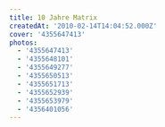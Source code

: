```yaml
---
title: 10 Jahre Matrix
createdAt: '2010-02-14T14:04:52.000Z'
cover: '4355647413'
photos:
  - '4355647413'
  - '4355648101'
  - '4355649277'
  - '4355650513'
  - '4355651713'
  - '4355652939'
  - '4355653979'
  - '4356401056'
---
```


